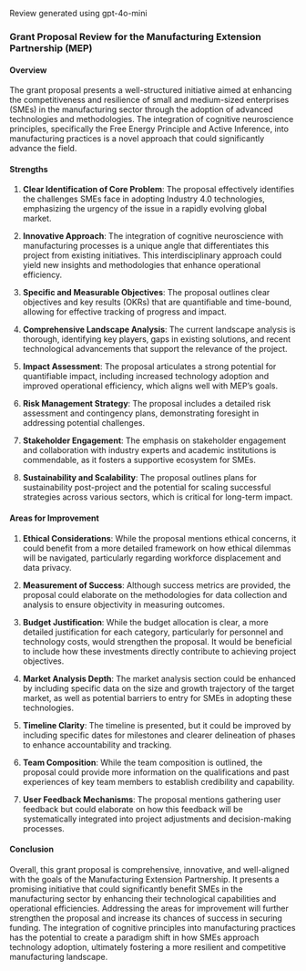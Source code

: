 Review generated using gpt-4o-mini

### Grant Proposal Review for the Manufacturing Extension Partnership (MEP)

#### Overview
The grant proposal presents a well-structured initiative aimed at enhancing the competitiveness and resilience of small and medium-sized enterprises (SMEs) in the manufacturing sector through the adoption of advanced technologies and methodologies. The integration of cognitive neuroscience principles, specifically the Free Energy Principle and Active Inference, into manufacturing practices is a novel approach that could significantly advance the field. 

#### Strengths

1. **Clear Identification of Core Problem**: The proposal effectively identifies the challenges SMEs face in adopting Industry 4.0 technologies, emphasizing the urgency of the issue in a rapidly evolving global market.

2. **Innovative Approach**: The integration of cognitive neuroscience with manufacturing processes is a unique angle that differentiates this project from existing initiatives. This interdisciplinary approach could yield new insights and methodologies that enhance operational efficiency.

3. **Specific and Measurable Objectives**: The proposal outlines clear objectives and key results (OKRs) that are quantifiable and time-bound, allowing for effective tracking of progress and impact.

4. **Comprehensive Landscape Analysis**: The current landscape analysis is thorough, identifying key players, gaps in existing solutions, and recent technological advancements that support the relevance of the project.

5. **Impact Assessment**: The proposal articulates a strong potential for quantifiable impact, including increased technology adoption and improved operational efficiency, which aligns well with MEP’s goals.

6. **Risk Management Strategy**: The proposal includes a detailed risk assessment and contingency plans, demonstrating foresight in addressing potential challenges.

7. **Stakeholder Engagement**: The emphasis on stakeholder engagement and collaboration with industry experts and academic institutions is commendable, as it fosters a supportive ecosystem for SMEs.

8. **Sustainability and Scalability**: The proposal outlines plans for sustainability post-project and the potential for scaling successful strategies across various sectors, which is critical for long-term impact.

#### Areas for Improvement

1. **Ethical Considerations**: While the proposal mentions ethical concerns, it could benefit from a more detailed framework on how ethical dilemmas will be navigated, particularly regarding workforce displacement and data privacy.

2. **Measurement of Success**: Although success metrics are provided, the proposal could elaborate on the methodologies for data collection and analysis to ensure objectivity in measuring outcomes.

3. **Budget Justification**: While the budget allocation is clear, a more detailed justification for each category, particularly for personnel and technology costs, would strengthen the proposal. It would be beneficial to include how these investments directly contribute to achieving project objectives.

4. **Market Analysis Depth**: The market analysis section could be enhanced by including specific data on the size and growth trajectory of the target market, as well as potential barriers to entry for SMEs in adopting these technologies.

5. **Timeline Clarity**: The timeline is presented, but it could be improved by including specific dates for milestones and clearer delineation of phases to enhance accountability and tracking.

6. **Team Composition**: While the team composition is outlined, the proposal could provide more information on the qualifications and past experiences of key team members to establish credibility and capability.

7. **User Feedback Mechanisms**: The proposal mentions gathering user feedback but could elaborate on how this feedback will be systematically integrated into project adjustments and decision-making processes.

#### Conclusion
Overall, this grant proposal is comprehensive, innovative, and well-aligned with the goals of the Manufacturing Extension Partnership. It presents a promising initiative that could significantly benefit SMEs in the manufacturing sector by enhancing their technological capabilities and operational efficiencies. Addressing the areas for improvement will further strengthen the proposal and increase its chances of success in securing funding. The integration of cognitive principles into manufacturing practices has the potential to create a paradigm shift in how SMEs approach technology adoption, ultimately fostering a more resilient and competitive manufacturing landscape.